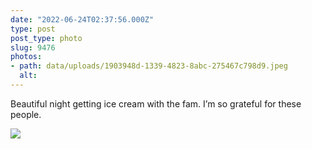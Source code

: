 ```yaml
---
date: "2022-06-24T02:37:56.000Z"
type: post 
post_type: photo
slug: 9476
photos: 
- path: data/uploads/1903948d-1339-4823-8abc-275467c798d9.jpeg
  alt: 
---
```

Beautiful night getting ice cream with the fam. I’m so grateful for these people. 


![](https://brandontreb.com/data/uploads/1903948d-1339-4823-8abc-275467c798d9.jpeg)
